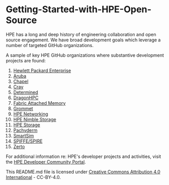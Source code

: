 # Getting-Started-with-HPE-Open-Source

HPE has a long and deep history of engineering collaboration and open source engagement.  We have broad development goals which leverage a number of targeted GitHub organizations.

A sample of key HPE GitHub organizations where substantive development projects are found:
1. [Hewlett Packard Enterprise](https://github.com/hewlettpackard)
2. [Aruba](https://github.com/aruba)
3. [Chapel](https://github.com/chapel-lang/)
4. [Cray](https://github.com/cray)
5. [Determined](https://github.com/determined-ai)
6. [DragonHPC](https://github.com/DragonHPC/dragon)
7. [Fabric Attached Memory](https://github.com/fabricattachedmemory)
8. [Grommet](https://github.com/grommet)
11. [HPE Networking](https://github.com/hpenetworking)
12. [HPE Nimble Storage](https://github.com/nimblestorage)
13. [HPE Storage](https://github.com/hpe-storage)
14. [Pachyderm](https://github.com/pachyderm)
15. [SmartSim](https://github.com/CrayLabs/SmartSim)
16. [SPIFFE/SPIRE](https://github.com/spiffe)
17. [Zerto](https://github.com/ZertoPublic)

For additional information re: HPE's developer projects and activities, visit the [HPE Developer Community Portal](https://developer.hpe.com/).

This README.md file is licensed under [Creative Commons Attribution 4.0 International](https://spdx.org/licenses/CC-BY-4.0.html) - CC-BY-4.0.

